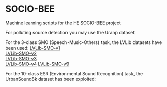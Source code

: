 # SOCIO-BEE
Machine learning scripts for the HE SOCIO-BEE project

For polluting source detection you may use the Uranp dataset

For the 3-class SMO (Speech-Music-Others) task, the LVLib datasets have been used:
[LVLib-SMO-v1](http://research.playcompass.com/files/LVLib-SMO-1.zip)  
[LVLib-SMO-v2](http://research.playcompass.com/files/LVLib-SMO-2.zip)  
[LVLib-SMO-v3](http://research.playcompass.com/files/LVLib-SMO-3.zip)  
[LVLib-SMO-v4](http://research.playcompass.com/files/LVLib-SMO-4.zip)
[LVLib-SMO-v9](http://research.playcompass.com/files/LVLib-SMO-9.zip)

For the 10-class ESR (Environmental Sound Recognition) task, the UrbanSound8k dataset has been exploited:
